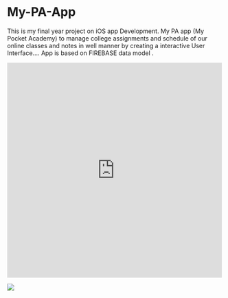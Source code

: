# My-PA-App
This is my final year project on iOS app Development. My PA app (My Pocket Academy) to manage college assignments and schedule of our online classes and notes in well manner by creating a interactive User Interface.... App is based on FIREBASE data model .

<div style="width:500px;max-width:100%;">
  <div style="height:0;padding-bottom:100%;position:relative;" >
    <iframe width="500" height="500" style="position:absolute;top:0;left:0;width:100%;height:100%;" frameBorder="0" src=" https://imgflip.com/embed/5h2kbx " ></iframe>
  </div>
  <p>
    <img src="https://imgflip.com/gif/5h2kbx" />
  </p>

</div>
